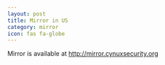 ```yaml
---
layout: post
title: Mirror in US
category: mirror
icon: fas fa-globe
---
```


Mirror is available at http://mirror.cynuxsecurity.org
